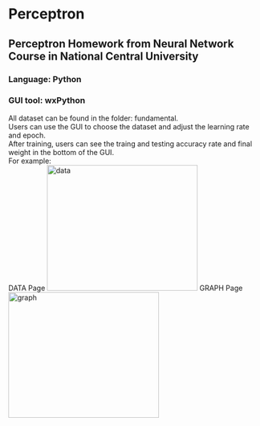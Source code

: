# Perceptron
## Perceptron Homework from Neural Network Course in National Central University
### Language: Python
### GUI tool: wxPython

All dataset can be found in the folder: fundamental.</br>
Users can use the GUI to choose the dataset and adjust the learning rate and epoch.</br>
After training, users can see the traing and testing accuracy rate and final weight in the bottom of the GUI.</br>
For example:</br>
DATA Page
<img src="https://upload.cc/i1/2023/01/03/4wjJpx.png" alt="data" width=300 height=250>
GRAPH Page
<img src="https://upload.cc/i1/2023/01/03/sCoqDY.png" alt="graph" width=300 height=250>
